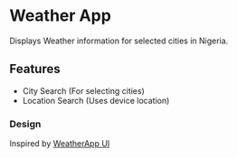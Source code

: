 # Weather App

Displays Weather information for selected cities in Nigeria.

## Features
- City Search (For selecting cities)
- Location Search (Uses device location)

### Design
Inspired by [WeatherApp UI](https://www.figma.com/community/file/1100826294536456295)
